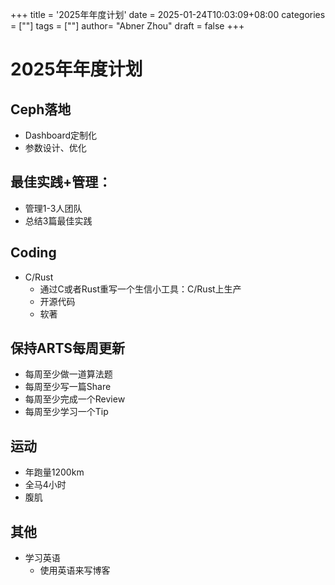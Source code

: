 +++
title = '2025年年度计划'
date = 2025-01-24T10:03:09+08:00
categories = [""]
tags = [""]
author=  "Abner Zhou"
draft = false
+++
# 2025年年度计划

## Ceph落地

- Dashboard定制化
- 参数设计、优化

## 最佳实践+管理：

- 管理1-3人团队
- 总结3篇最佳实践


## Coding

- C/Rust
  - 通过C或者Rust重写一个生信小工具：C/Rust上生产
  - 开源代码
  - 软著

## 保持ARTS每周更新

- 每周至少做一道算法题
- 每周至少写一篇Share
- 每周至少完成一个Review
- 每周至少学习一个Tip

## 运动

- 年跑量1200km
- 全马4小时
- 腹肌

## 其他

- 学习英语
  - 使用英语来写博客
